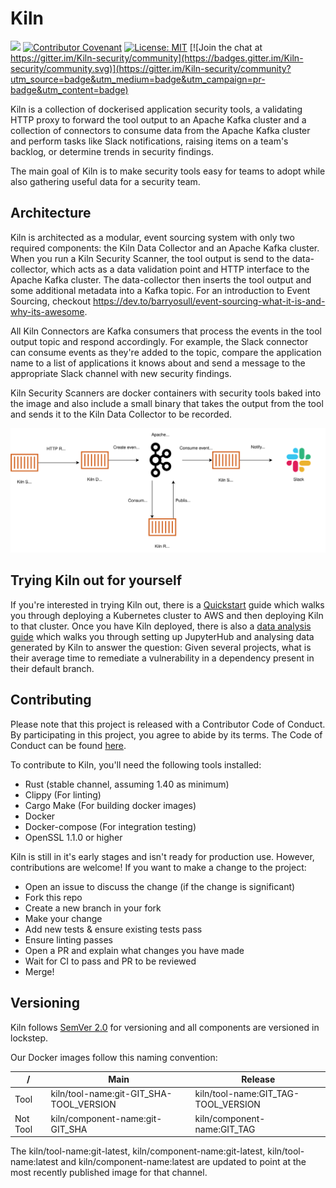 # Kiln
![](https://github.com/simplybusiness/kiln/workflows/CI/badge.svg)
[![Contributor Covenant](https://img.shields.io/badge/Contributor%20Covenant-v1.4%20adopted-ff69b4.svg)](CODE_OF_CONDUCT.md)
[![License: MIT](https://img.shields.io/badge/License-MIT-yellow.svg)](https://opensource.org/licenses/MIT) [![Join the chat at https://gitter.im/Kiln-security/community](https://badges.gitter.im/Kiln-security/community.svg)](https://gitter.im/Kiln-security/community?utm_source=badge&utm_medium=badge&utm_campaign=pr-badge&utm_content=badge)


Kiln is a collection of dockerised application security tools, a validating HTTP proxy to forward the tool output to an Apache Kafka cluster and a collection of connectors to consume data from the Apache Kafka cluster and perform tasks like Slack notifications, raising items on a team's backlog, or determine trends in security findings.

The main goal of Kiln is to make security tools easy for teams to adopt while also gathering useful data for a security team.

## Architecture
Kiln is architected as a modular, event sourcing system with only two required components: the Kiln Data Collector and an Apache Kafka cluster. When you run a Kiln Security Scanner, the tool output is send to the data-collector, which acts as a data validation point and HTTP interface to the Apache Kafka cluster. The data-collector then inserts the tool output and some additional metadata into a Kafka topic. For an introduction to Event Sourcing, checkout https://dev.to/barryosull/event-sourcing-what-it-is-and-why-its-awesome.

All Kiln Connectors are Kafka consumers that process the events in the tool output topic and respond accordingly. For example, the Slack connector can consume events as they're added to the topic, compare the application name to a list of applications it knows about and send a message to the appropriate Slack channel with new security findings.

Kiln Security Scanners are docker containers with security tools baked into the image and also include a small binary that takes the output from the tool and sends it to the Kiln Data Collector to be recorded.

![Kiln architecture diagram](docs/images/Kiln%20Architecture%20diagram.svg)

## Trying Kiln out for yourself

If you're interested in trying Kiln out, there is a [Quickstart](docs/quickstart/README.md) guide which walks you through deploying a Kubernetes cluster to AWS and then deploying Kiln to that cluster. Once you have Kiln deployed, there is also a [data analysis guide](docs/data-analysis/README.md) which walks you through setting up JupyterHub and analysing data generated by Kiln to answer the question: Given several projects, what is their average time to remediate a vulnerability in a dependency present in their default branch.

## Contributing
Please note that this project is released with a Contributor Code of Conduct. By participating in this project, you agree to abide by its terms. The Code of Conduct can be found [here](CODE_OF_CONDUCT.md).

To contribute to Kiln, you'll need the following tools installed:
- Rust (stable channel, assuming 1.40 as minimum)
- Clippy (For linting)
- Cargo Make (For building docker images)
- Docker
- Docker-compose (For integration testing)
- OpenSSL 1.1.0 or higher

Kiln is still in it's early stages and isn't ready for production use. However, contributions are welcome! If you want to make a change to the project:
- Open an issue to discuss the change (if the change is significant)
- Fork this repo
- Create a new branch in your fork
- Make your change
- Add new tests & ensure existing tests pass
- Ensure linting passes
- Open a PR and explain what changes you have made
- Wait for CI to pass and PR to be reviewed
- Merge!

## Versioning
Kiln follows [SemVer 2.0](https://semver.org/) for versioning and all components are versioned in lockstep.

Our Docker images follow this naming convention:

| /        | Main                                    | Release                             |
| ---      | -------                                 | ---------                           |
| Tool     | kiln/tool-name:git-GIT_SHA-TOOL_VERSION | kiln/tool-name:GIT_TAG-TOOL_VERSION |
| Not Tool | kiln/component-name:git-GIT_SHA         | kiln/component-name:GIT_TAG         |

The kiln/tool-name:git-latest, kiln/component-name:git-latest, kiln/tool-name:latest and kiln/component-name:latest are updated to point at the most recently published image for that channel.
